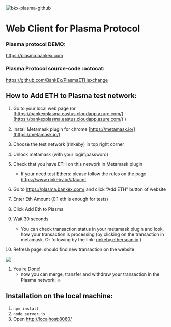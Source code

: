 ![bkx-plasma-github](https://user-images.githubusercontent.com/3356474/34122937-0c1e8f34-e43f-11e7-987c-0fb382751eaa.png)

# Web Client for Plasma Protocol 

### Plasma protocol DEMO:
https://plasma.bankex.com
### Plasma Protocol source-code :octocat:
https://github.com/BankEx/PlasmaETHexchange

## How to Add ETH to Plasma test network:

1.  Go to your local web page (or [https://bankexplasma.eastus.cloudapp.azure.com/](https://bankexplasma.eastus.cloudapp.azure.com/) )

2.  Install Metamask plugin for chrome [https://metamask.io/](https://metamask.io/)

3.  Choose the test network (rinkeby) in top right corner

4.  Unlock metamask (with your login\password)

4. Check that you have ETH on this network in Metamask plugin
   - If your need test Ethers: please follow the rules on the page https://www.rinkeby.io/#faucet

6.  Go to https://plasma.bankex.com/ and click “Add ETH” button of website

7.  Enter Eth Amount (0.1 eth is enough for tests)

8.  Click Add Eth to Plasma

9.  Wait 30 seconds

    *   You can check transaction status in your metamask plugin and look, how your transaction is processing (by clicking on the transaction in metamask. Or following by the link: [rinkeby.etherscan.io](https://rinkeby.etherscan.io/address/0xd8ac480331870c5764b5430f854926b1cfd1d8b1) )

11.  Refresh page: should find new transaction on the website

![](https://lh6.googleusercontent.com/EA7kNB9T0WiEYqgfwt2IM5CeGtu8vditD3aaRX4UivdjVOsnGksJ5Ba5z_Y-vMWlUhCoksd8rvpbpyRnP_dTYFK4L3AIOWygS72sfMviTMh8d8-DyBtuwn-zLsJIU_7l8OUMkehn)

1.  You’re Done!
    - now you can merge, transfer and withdraw your transaction in the Plasma network! :fire:


## Installation on the local machine:

1. `npm install`
1. `node server.js`
1. Open [http://localhost:8080/](http://localhost:8080/)
